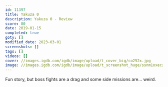 ```yaml
---
id: 11397
title: Yakuza 0
description: Yakuza 0 - Review
score: 80
date: 2019-01-15
completed: true
goty: []
modified_date: 2023-03-01
screenshots: []
tags: []
videos: []
cover: //images.igdb.com/igdb/image/upload/t_cover_big/co252x.jpg
image: //images.igdb.com/igdb/image/upload/t_screenshot_huge/ssnm1oxeczbjxfvpjzy9.jpg
---
```

Fun story, but boss fights are a drag and some side missions are... weird.